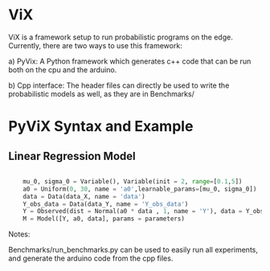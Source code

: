 # ViX

ViX is a framework setup to run probabilistic programs on the edge. Currently, there are two ways to use this framework:

a) PyVix: A Python framework which generates c++ code that can be run both on the cpu and the arduino.

b) Cpp interface: The header files can directly be used to write the probabilistic models as well, as they are in Benchmarks/


# PyViX Syntax and Example

## Linear Regression Model
```python

    mu_0, sigma_0 = Variable(), Variable(init = 2, range=[0.1,5])
    a0 = Uniform(0, 30, name = 'a0',learnable_params=[mu_0, sigma_0])
    data = Data(data_X, name = 'data')
    Y_obs_data = Data(data_Y, name = 'Y_obs_data')
    Y = Observed(dist = Normal(a0 * data , 1, name = 'Y'), data = Y_obs_data, name = 'Y')
    M = Model([Y, a0, data], params = parameters)

```

Notes:

Benchmarks/run_benchmarks.py can be used to easily run all experiments, and generate the arduino code from the cpp files.
